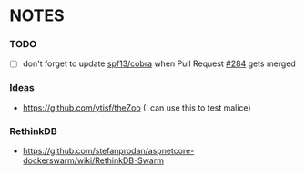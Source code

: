 NOTES
=====

### TODO

 - [ ] don't forget to update [spf13/cobra](https://github.com/spf13/cobra) when Pull Request [#284](https://github.com/spf13/cobra/pull/284) gets merged

### Ideas

 - https://github.com/ytisf/theZoo (I can use this to test malice)

### RethinkDB  
 - https://github.com/stefanprodan/aspnetcore-dockerswarm/wiki/RethinkDB-Swarm
